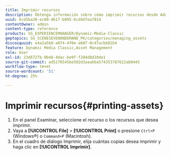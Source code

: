 ```yaml
---
title: Imprimir recursos
description: Obtenga información sobre cómo imprimir recursos desde Adobe Dynamic Media Classic.
uuid: 6cd5ba38-ec80-461f-b095-6cd4d7ea7814
contentOwner: admin
content-type: reference
products: SG_EXPERIENCEMANAGER/Dynamic-Media-Classic
geptopics: SG_SCENESEVENONDEMAND_PK/categories/managing_assets
discoiquuid: e4a2a5b8-a074-4f0e-a607-0c47acbb81b4
feature: Dynamic Media Classic,Asset Management
role: User
exl-id: 23d6727b-0b48-4dac-be9f-f284d8d10de1
source-git-commit: ad5270545be502d3aaabba574353787622ab0445
workflow-type: tm+mt
source-wordcount: '51'
ht-degree: 25%

---
```


# Imprimir recursos{#printing-assets}

1. En el panel Examinar, seleccione el recurso o los recursos que desea imprimir.
1. Vaya a **[!UICONTROL File]** > **[!UICONTROL Print]** o presione `Ctrl+P` (Windows®) o `Command+P` (Macintosh).
1. En el cuadro de diálogo Imprimir, elija cuántas copias desea imprimir y haga clic en **[!UICONTROL Imprimir]**.
